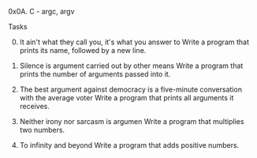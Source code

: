 0x0A. C - argc, argv

Tasks 

0. It ain't what they call you, it's what you answer to
Write a program that prints its name, followed by a new line.

1. Silence is argument carried out by other means
Write a program that prints the number of arguments passed into it.

2. The best argument against democracy is a five-minute conversation with the average voter
Write a program that prints all arguments it receives.

3. Neither irony nor sarcasm is argumen
Write a program that multiplies two numbers.

4. To infinity and beyond
Write a program that adds positive numbers.
